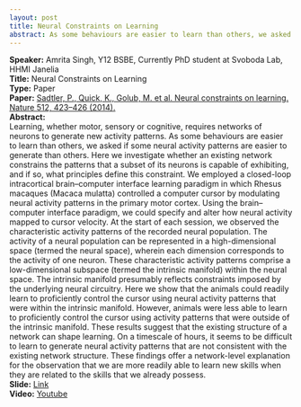 ```yaml
---
layout: post
title: Neural Constraints on Learning
abstract: As some behaviours are easier to learn than others, we asked if some neural activity patterns are easier to generate than others 
---
```

**Speaker:** Amrita Singh, Y12 BSBE, Currently PhD student at Svoboda Lab, HHMI Janelia <br>
**Title:** Neural Constraints on Learning <br>
**Type:** Paper <br>
**Paper:** [Sadtler, P., Quick, K., Golub, M. et al. Neural constraints on learning. Nature 512, 423–426 (2014).](https://www.nature.com/articles/nature13665) <br>
**Abstract:** 
<br>Learning, whether motor, sensory or cognitive, requires networks of neurons to generate new activity patterns. As some behaviours are easier to learn than others, we asked if some neural activity patterns are easier to generate than others. Here we investigate whether an existing network constrains the patterns that a subset of its neurons is capable of exhibiting, and if so, what principles define this constraint. We employed a closed-loop intracortical brain–computer interface learning paradigm in which Rhesus macaques (Macaca mulatta) controlled a computer cursor by modulating neural activity patterns in the primary motor cortex. Using the brain–computer interface paradigm, we could specify and alter how neural activity mapped to cursor velocity. At the start of each session, we observed the characteristic activity patterns of the recorded neural population. The activity of a neural population can be represented in a high-dimensional space (termed the neural space), wherein each dimension corresponds to the activity of one neuron. These characteristic activity patterns comprise a low-dimensional subspace (termed the intrinsic manifold) within the neural space. The intrinsic manifold presumably reflects constraints imposed by the underlying neural circuitry. Here we show that the animals could readily learn to proficiently control the cursor using neural activity patterns that were within the intrinsic manifold. However, animals were less able to learn to proficiently control the cursor using activity patterns that were outside of the intrinsic manifold. These results suggest that the existing structure of a network can shape learning. On a timescale of hours, it seems to be difficult to learn to generate neural activity patterns that are not consistent with the existing network structure. These findings offer a network-level explanation for the observation that we are more readily able to learn new skills when they are related to the skills that we already possess.<br>
**Slide:** [Link](https://drive.google.com/file/d/1LyY3j9yA0ZxY75jMPcsiH1UV4QrK1Tkl/view?usp=sharing) <br>
**Video:** [Youtube](https://youtu.be/EihrORnXkPg)
